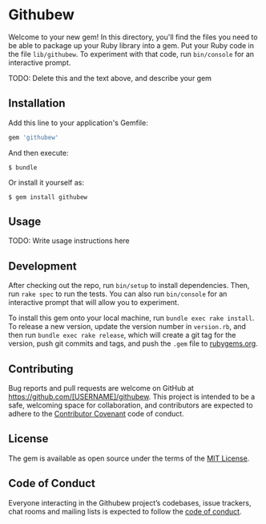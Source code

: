 # Githubew

Welcome to your new gem! In this directory, you'll find the files you need to be able to package up your Ruby library into a gem. Put your Ruby code in the file `lib/githubew`. To experiment with that code, run `bin/console` for an interactive prompt.

TODO: Delete this and the text above, and describe your gem

## Installation

Add this line to your application's Gemfile:

```ruby
gem 'githubew'
```

And then execute:

    $ bundle

Or install it yourself as:

    $ gem install githubew

## Usage

TODO: Write usage instructions here

## Development

After checking out the repo, run `bin/setup` to install dependencies. Then, run `rake spec` to run the tests. You can also run `bin/console` for an interactive prompt that will allow you to experiment.

To install this gem onto your local machine, run `bundle exec rake install`. To release a new version, update the version number in `version.rb`, and then run `bundle exec rake release`, which will create a git tag for the version, push git commits and tags, and push the `.gem` file to [rubygems.org](https://rubygems.org).

## Contributing

Bug reports and pull requests are welcome on GitHub at https://github.com/[USERNAME]/githubew. This project is intended to be a safe, welcoming space for collaboration, and contributors are expected to adhere to the [Contributor Covenant](http://contributor-covenant.org) code of conduct.

## License

The gem is available as open source under the terms of the [MIT License](https://opensource.org/licenses/MIT).

## Code of Conduct

Everyone interacting in the Githubew project’s codebases, issue trackers, chat rooms and mailing lists is expected to follow the [code of conduct](https://github.com/[USERNAME]/githubew/blob/master/CODE_OF_CONDUCT.md).
